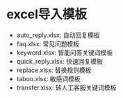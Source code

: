 <!--
 * @Author: jackning 270580156@qq.com
 * @Date: 2024-07-31 09:38:14
 * @LastEditors: jackning 270580156@qq.com
 * @LastEditTime: 2024-08-02 16:15:49
 * @Description: bytedesk.com https://github.com/Bytedesk/bytedesk
 *   Please be aware of the BSL license restrictions before installing Bytedesk IM – 
 *  selling, reselling, or hosting Bytedesk IM as a service is a breach of the terms and automatically terminates your rights under the license. 
 *  仅支持企业内部员工自用，严禁私自用于销售、二次销售或者部署SaaS方式销售 
 *  Business Source License 1.1: https://github.com/Bytedesk/bytedesk/blob/main/LICENSE 
 *  contact: 270580156@qq.com 
 *  联系：270580156@qq.com
 * Copyright (c) 2024 by bytedesk.com, All Rights Reserved. 
-->
# excel导入模板

- auto_reply.xlsx: 自动回复模板
- faq.xlsx: 常见问题模板
- keyword.xlsx: 智能问答关键词模板
- quick_reply.xlsx: 快速回复模板
- replace.xlsx: 替换规则模板
- taboo.xlsx: 敏感词模板
- transfer.xlsx: 转人工客服关键词模板
